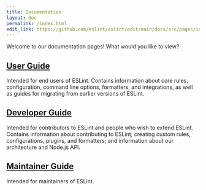 ```yaml
---
title: Documentation
layout: doc
permalink: /index.html
edit_link: https://github.com/eslint/eslint/edit/main/docs/src/pages/index.md
---
```


Welcome to our documentation pages! What would you like to view?

## [User Guide](user-guide/)

Intended for end users of ESLint. Contains information about core rules, configuration, command line options, formatters, and integrations,
as well as guides for migrating from earlier versions of ESLint.

## [Developer Guide](developer-guide/)

Intended for contributors to ESLint and people who wish to extend ESLint. Contains information about contributing to ESLint; creating custom
rules, configurations, plugins, and formatters; and information about our architecture and Node.js API.

## [Maintainer Guide](maintainer-guide/)

Intended for maintainers of ESLint.
